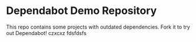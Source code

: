 # Dependabot Demo Repository

This repo contains some projects with outdated dependencies. Fork it to try out
Dependabot!
czxcxz
fdsfdsfs
